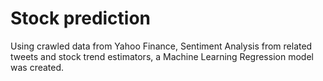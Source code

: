 # Stock prediction
Using crawled data from Yahoo Finance, Sentiment Analysis from related tweets and stock trend estimators, a Machine Learning Regression model was created.
